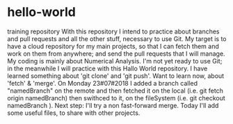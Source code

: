 # hello-world
training repository
With this repository I intend to practice about branches and pull requests and all the other stuff, necessary to use Git.
My target is to have a cloud repository for my main projects, so that I can fetch them and work on them from anywhere; and send the pull requests that I will manage.
My coding is mainly about Numerical Analysis.
I'm not yet ready to use Git; in the meanwhile I will practice with this Hallo World repository.
I have learned something about 'git clone' and 'git push'. Want to learn now, about 'fetch' & 'merge'.
On Monday 23#07#2018 I added a branch called "namedBranch" on the remote and then fetched it on the local (i.e. git fetch origin namedBranch)
then swithced to it, on the fileSystem (i.e. git checkout namedBranch ). Next step: I'll try a non fast-forward merge.
Today I'll add some useful files, to share with other projects.

